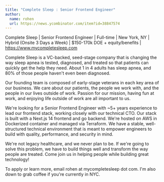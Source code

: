 ```yaml
---
title: "Complete Sleep : Senior Frontend Engineer"
author:
  name: rohen
  url: https://news.ycombinator.com/item?id=38847574
---
```

Complete Sleep | Senior Frontend Engineer | Full-time | New York, NY | Hybrid (Onsite 3 Days a Week) | $150-170k DOE + equity&#x2F;benefits | <a href="https:&#x2F;&#x2F;www.mycompletesleep.com" rel="nofollow">https:&#x2F;&#x2F;www.mycompletesleep.com</a>

Complete Sleep is a VC-backed, seed-stage company that is changing the way sleep apnea is tested, diagnosed, and treated so that patients can quickly get the help they need. About 1 in 4 adults has sleep apnea, and 80% of those people haven&#x27;t even been diagnosed.

Our founding team is composed of early-stage veterans in each key area of our business. We care about our patients, the people we work with, and the people in our lives outside of work. Passion for our mission, having fun at work, and enjoying life outside of work are all important to us.

We&#x27;re looking for a Senior Frontend Engineer with ~5+ years experience to lead our frontend stack, working closely with our technical CTO. Our stack is built with a Next.js 14 frontend and go backend. We&#x27;re hosted on AWS in Dockerized container and managed via Terraform. We have a stable, well-structured technical environment that is meant to empower engineers to build with quality, performance, and security in mind.

We&#x27;re not legacy healthcare, and we never plan to be. If we&#x27;re going to solve this problem, we have to build things well and transform the way people are treated. Come join us in helping people while building great technology!

To apply or learn more, email rohen at mycompletesleep dot com. I&#x27;m also down to grab coffee if you&#x27;re currently in NYC.

